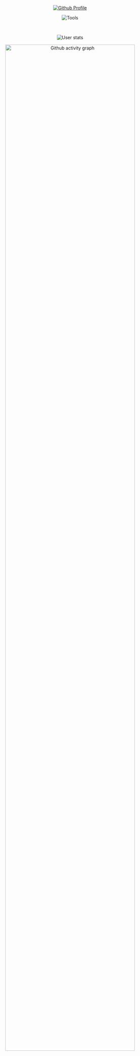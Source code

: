 <p align="center">
  <a href="https://github.com/mohammad87115">
    <img src="https://github-widgetbox.vercel.app/api/profile?username=mohammad87115&data=repositories,commits&theme=viridescent" alt="Github Profile"/>
  </a>
</p>

<p align="center">
  <img src="https://skillicons.dev/icons?i=js,ts,nodejs,python,mysql,postgres,mongodb,git,docker,linux,vscode" alt="Tools"/>
</p>
<br>
<p align="center">
  <img src="https://github-readme-stats.vercel.app/api?username=mohammad87115&count_private=true&show_icons=true&title_color=57ff8c&text_color=c9d1d9&icon_color=57ff8c&border_color=30363d&bg_color=161b22" alt="User stats" />
</p>

<p align="center">
  <a href="https://github.com/mohammad87115">
    <img width="90%" src="https://github-readme-activity-graph.vercel.app/graph?username=mohammad87115&theme=github-compact&color=57ff8c&line=57ff8c&point=57ff8c&area_color=57ff8c" alt="Github activity graph"/>
  </a>
</p>
